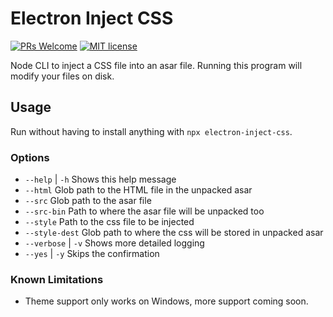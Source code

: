 # Electron Inject CSS

[![PRs Welcome](https://img.shields.io/badge/PRs-welcome-brightgreen.svg?style=flat-square)](https://github.com/david-j-lee/electron-inject-css)
[![MIT license](https://img.shields.io/badge/License-MIT-blue.svg)](https://lbesson.mit-license.org/)

Node CLI to inject a CSS file into an asar file. Running this program will
modify your files on disk.

## Usage

Run without having to install anything with `npx electron-inject-css`.

### Options

- `--help` | `-h` Shows this help message
- `--html` Glob path to the HTML file in the unpacked asar
- `--src` Glob path to the asar file
- `--src-bin` Path to where the asar file will be unpacked too
- `--style` Path to the css file to be injected
- `--style-dest` Glob path to where the css will be stored in unpacked asar
- `--verbose` | `-v` Shows more detailed logging
- `--yes` | `-y` Skips the confirmation

### Known Limitations

- Theme support only works on Windows, more support coming soon.
